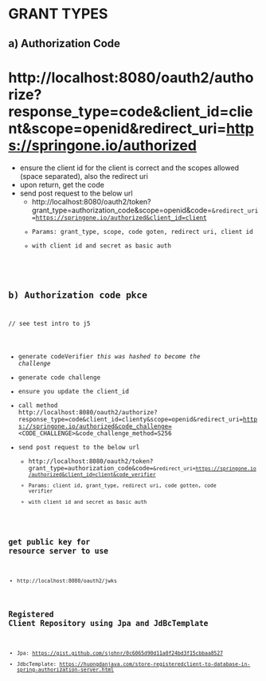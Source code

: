 # GRANT TYPES
## a) Authorization Code
# http://localhost:8080/oauth2/authorize?response_type=code&client_id=client&scope=openid&redirect_uri=https://springone.io/authorized
- ensure the client id for the client is correct and the scopes allowed (space separated), also the redirect uri
- upon return, get the code
- send post request to the below url
  - http://localhost:8080/oauth2/token?grant_type=authorization_code&scope=openid&code=<CODE>&redirect_uri=https://springone.io/authorized&client_id=client
  - Params: grant_type, scope, code goten, redirect uri, client id
  - with client id and secret as basic auth

## b) Authorization code pkce
 // see test intro to j5
  -  generate codeVerifier  _this was hashed to become the challenge_
  -  generate code challenge
  - ensure you update the client_id
  -  call method http://localhost:8080/oauth2/authorize?response_type=code&client_id=clienty&scope=openid&redirect_uri=https://springone.io/authorized&code_challenge=<CODE_CHALLENGE>&code_challenge_method=S256
- send post request to the below url
  - http://localhost:8080/oauth2/token?grant_type=authorization_code&code=<CODE>&redirect_uri=https://springone.io/authorized&client_id=client&code_verifier
  - Params: client id, grant_type, redirect uri, code gotten, code verifier 
  - with client id and secret as basic auth

## get public key for resource server to use
- http://localhost:8080/oauth2/jwks

## Registered Client Repository using Jpa and JdBcTemplate
- Jpa: https://gist.github.com/sjohnr/0c6065d90d11a0f24bd3f15cbbaa8527
- JdbcTemplate: https://huongdanjava.com/store-registeredclient-to-database-in-spring-authorization-server.html